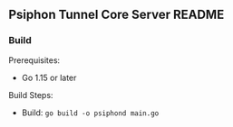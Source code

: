 ## Psiphon Tunnel Core Server README

### Build
Prerequisites:
 - Go 1.15 or later

Build Steps:
 - Build: `go build -o psiphond main.go`
